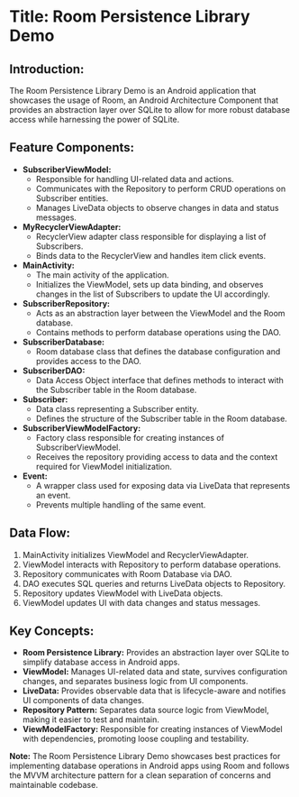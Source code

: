 <h1>Title: Room Persistence Library Demo</h1>

<h2>Introduction:</h2>
<p>The Room Persistence Library Demo is an Android application that showcases the usage of Room, an Android Architecture Component that provides an abstraction layer over SQLite to allow for more robust database access while harnessing the power of SQLite.</p>

<h2>Feature Components:</h2>
<ul>
  <li><strong>SubscriberViewModel:</strong>
    <ul>
      <li>Responsible for handling UI-related data and actions.</li>
      <li>Communicates with the Repository to perform CRUD operations on Subscriber entities.</li>
      <li>Manages LiveData objects to observe changes in data and status messages.</li>
    </ul>
  </li>
  <li><strong>MyRecyclerViewAdapter:</strong>
    <ul>
      <li>RecyclerView adapter class responsible for displaying a list of Subscribers.</li>
      <li>Binds data to the RecyclerView and handles item click events.</li>
    </ul>
  </li>
  <li><strong>MainActivity:</strong>
    <ul>
      <li>The main activity of the application.</li>
      <li>Initializes the ViewModel, sets up data binding, and observes changes in the list of Subscribers to update the UI accordingly.</li>
    </ul>
  </li>
  <li><strong>SubscriberRepository:</strong>
    <ul>
      <li>Acts as an abstraction layer between the ViewModel and the Room database.</li>
      <li>Contains methods to perform database operations using the DAO.</li>
    </ul>
  </li>
  <li><strong>SubscriberDatabase:</strong>
    <ul>
      <li>Room database class that defines the database configuration and provides access to the DAO.</li>
    </ul>
  </li>
  <li><strong>SubscriberDAO:</strong>
    <ul>
      <li>Data Access Object interface that defines methods to interact with the Subscriber table in the Room database.</li>
    </ul>
  </li>
  <li><strong>Subscriber:</strong>
    <ul>
      <li>Data class representing a Subscriber entity.</li>
      <li>Defines the structure of the Subscriber table in the Room database.</li>
    </ul>
  </li>
  <li><strong>SubscriberViewModelFactory:</strong>
    <ul>
      <li>Factory class responsible for creating instances of SubscriberViewModel.</li>
      <li>Receives the repository providing access to data and the context required for ViewModel initialization.</li>
    </ul>
  </li>
  <li><strong>Event:</strong>
    <ul>
      <li>A wrapper class used for exposing data via LiveData that represents an event.</li>
      <li>Prevents multiple handling of the same event.</li>
    </ul>
  </li>
</ul>

<h2>Data Flow:</h2>
<ol>
  <li>MainActivity initializes ViewModel and RecyclerViewAdapter.</li>
  <li>ViewModel interacts with Repository to perform database operations.</li>
  <li>Repository communicates with Room Database via DAO.</li>
  <li>DAO executes SQL queries and returns LiveData objects to Repository.</li>
  <li>Repository updates ViewModel with LiveData objects.</li>
  <li>ViewModel updates UI with data changes and status messages.</li>
</ol>

<h2>Key Concepts:</h2>
<ul>
  <li><strong>Room Persistence Library:</strong> Provides an abstraction layer over SQLite to simplify database access in Android apps.</li>
  <li><strong>ViewModel:</strong> Manages UI-related data and state, survives configuration changes, and separates business logic from UI components.</li>
  <li><strong>LiveData:</strong> Provides observable data that is lifecycle-aware and notifies UI components of data changes.</li>
  <li><strong>Repository Pattern:</strong> Separates data source logic from ViewModel, making it easier to test and maintain.</li>
  <li><strong>ViewModelFactory:</strong> Responsible for creating instances of ViewModel with dependencies, promoting loose coupling and testability.</li>
</ul>

<p><strong>Note:</strong> The Room Persistence Library Demo showcases best practices for implementing database operations in Android apps using Room and follows the MVVM architecture pattern for a clean separation of concerns and maintainable codebase.</p>
